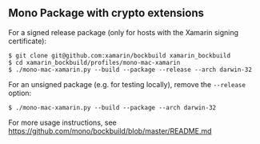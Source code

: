 Mono Package with crypto extensions
-----------------------------------
For a signed release package (only for hosts with the Xamarin signing certificate):

    $ git clone git@github.com:xamarin/bockbuild xamarin_bockbuild
    $ cd xamarin_bockbuild/profiles/mono-mac-xamarin
    $ ./mono-mac-xamarin.py --build --package --release --arch darwin-32

For an unsigned package (e.g. for testing locally), remove the `--release` option:

    $ ./mono-mac-xamarin.py --build --package --arch darwin-32

For more usage instructions, see https://github.com/mono/bockbuild/blob/master/README.md
